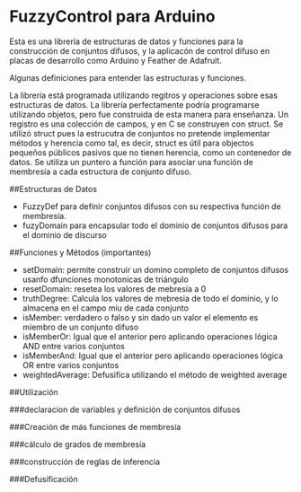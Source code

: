 # FuzzyControl para Arduino

Esta es una librería de estructuras de datos y funciones para la construcción de conjuntos difusos, y la aplicacón de control difuso en placas de desarrollo como Arduino y Feather de Adafruit.

Algunas definiciones para entender las estructuras y funciones.

La librería está programada utilizando regitros y operaciones sobre esas estructuras de datos.  La librería perfectamente podría programarse utilizando objetos, pero fue construida de esta manera para enseñanza. Un registro es una colección de campos, y en C se construyen con struct. Se utilizó struct pues la estrucutra de conjuntos no pretende implementar métodos y herencia como tal, es decir, struct es útil para objectos pequeños públicos pasivos que no tienen herencia, como un contenedor de datos.  Se utiliza un puntero a función para asociar una función de membresía a cada estructura de conjunto difuso.

##Estructuras de Datos


- FuzzyDef para definir conjuntos difusos con su respectiva función de membresía.
- fuzyDomain  para encapsular todo el dominio de conjuntos difusos para el dominio de discurso

##Funciones y Métodos (importantes)

- setDomain:  permite construir un domino completo de conjuntos difusos usanfo dfunciones monotonicas de triángulo
- resetDomain: resetea los valores de mebresía a 0
- truthDegree: Calcula los valores de mebresia de todo el dominio, y lo almacena en el campo miu de cada conjunto
- isMember: verdadero o falso y sin dado un valor el elemento es miembro de un conjunto difuso
- isMemberOr:  Igual que el anterior pero aplicando operaciones lógica AND entre varios conjuntos
- isMemberAnd:  Igual que el anterior pero aplicando operaciones lógica OR entre varios conjuntos
- weightedAverage:  Defusifica utilizando el método de weighted average

##Utilización

###declaracion de variables y definición de conjuntos difusos

###Creación de más funciones de membresía

###cálculo de grados de membresía

###construcción de reglas de inferencia

###Defusificación
